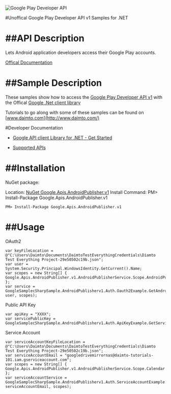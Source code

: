 ﻿![Google Play Developer API](https://www.google.com/images/icons/product/android-32.png)

#Unoffical Google Play Developer API v1 Samples for .NET  

##API Description
=============

Lets Android application developers access their Google Play accounts.

[Offical Documentation](https://developers.google.com/android-publisher)

##Sample Description
=============

These samples show how to access the [Google Play Developer API v1](https://developers.google.com/android-publisher) with the Offical [Google .Net client library](https://github.com/google/google-api-dotnet-client)

Tutorials to go along with some of these samples can be found on [www.daimto.com](http://www.daimto.com/)

#Developer Documentation

* [Google API client Library for .NET - Get Started](https://developers.google.com/api-client-library/dotnet/get_started)

* [Supported APIs](https://developers.google.com/api-client-library/dotnet/apis/)

##Installation
=================================

NuGet package:

Location: [NuGet Google.Apis.AndroidPublisher.v1](https://www.nuget.org/packages/Google.Apis.AndroidPublisher.v1)
Install Command: PM>  Install-Package Google.Apis.AndroidPublisher.v1

```
PM> Install-Package Google.Apis.AndroidPublisher.v1
```

##Usage
=================================

OAuth2
```
var keyFileLocation = @"C:\Users\Daimto\Documents\DaimtoTestEverythingCredentials\Diamto Test Everything Project-29e50502c19b.json";
var user = System.Security.Principal.WindowsIdentity.GetCurrent().Name;
var scopes = new String[] { Google.Apis.AndroidPublisher.v1.AndroidPublisherService.Scope.AndroidPublisherReadonly };
var service = GoogleSamplecSharpSample.AndroidPublisherv1.Auth.Oauth2Example.GetAndroidPublisherService(keyFileLocation, user, scopes);
```
Public API Key
```
var apiKey = "XXXX";
var servicePublicKey = GoogleSamplecSharpSample.AndroidPublisherv1.Auth.ApiKeyExample.GetService(apiKey);
```
Service Account
```
var serviceAccountKeyFileLocation = @"C:\Users\Daimto\Documents\DaimtoTestEverythingCredentials\Diamto Test Everything Project-29e50502c19b.json";
var serviceAccountEmail = "googledrivemirrornas@daimto-tutorials-101.iam.gserviceaccount.com";
var scopes = new String[] { Google.Apis.AndroidPublisher.v1.AndroidPublisherService.Scope.Calendar };            
var serviceAccountService = GoogleSamplecSharpSample.AndroidPublisherv1.Auth.ServiceAccountExample.AuthenticateServiceAccount(serviceAccountKeyFileLocation, serviceAccountEmail, scopes);
```

